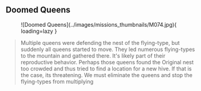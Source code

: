 ## Doomed Queens

<figure markdown>
  ![Doomed Queens](../images/missions_thumbnails/M074.jpg){ loading=lazy }
</figure>

> Multiple queens were defending the nest of the flying-type, but suddenly all queens started to move. They led numerous flying-types to the mountain and gathered there.
> It's likely part of their reproductive behavior. Perhaps those queens found the Original nest too crowded and thus tried to find a location for a new hive. lf that is the case, its threatening. We must eliminate the queens and stop the flying-types from multiplying
